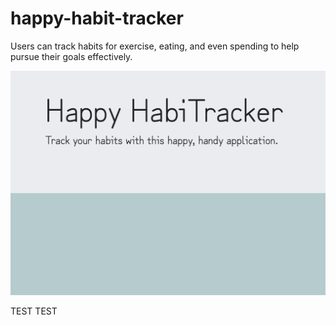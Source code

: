# happy-habit-tracker

Users can track habits for exercise, eating, and even spending to help pursue their goals effectively.

![Screenshot](./assets/images/screenshot1.png)

TEST TEST
